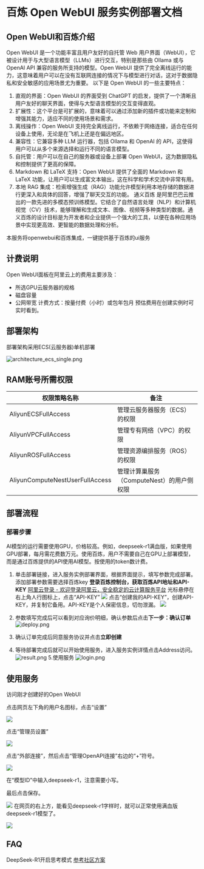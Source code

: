 # 百炼 Open WebUI 服务实例部署文档

## Open WebUI和百炼介绍

Open WebUI 是一个功能丰富且用户友好的自托管 Web 用户界面（WebUI），它被设计用于与大型语言模型（LLMs）进行交互，特别是那些由 Ollama 或与 OpenAI API 兼容的服务所支持的模型。Open WebUI 提供了完全离线运行的能力，这意味着用户可以在没有互联网连接的情况下与模型进行对话，这对于数据隐私和安全敏感的应用场景尤为重要。
以下是 Open WebUI 的一些主要特点：
1. 直观的界面：Open WebUI 的界面受到 ChatGPT 的启发，提供了一个清晰且用户友好的聊天界面，使得与大型语言模型的交互变得直观。
2. 扩展性：这个平台是可扩展的，意味着可以通过添加新的插件或功能来定制和增强其能力，适应不同的使用场景和需求。
3. 离线操作：Open WebUI 支持完全离线运行，不依赖于网络连接，适合在任何设备上使用，无论是在飞机上还是在偏远地区。
4. 兼容性：它兼容多种 LLM 运行器，包括 Ollama 和 OpenAI 的 API，这使得用户可以从多个来源选择和运行不同的语言模型。
5. 自托管：用户可以在自己的服务器或设备上部署 Open WebUI，这为数据隐私和控制提供了更高的保障。
6. Markdown 和 LaTeX 支持：Open WebUI 提供了全面的 Markdown 和 LaTeX 功能，让用户可以生成富文本输出，这在科学和学术交流中非常有用。
7. 本地 RAG 集成：检索增强生成（RAG）功能允许模型利用本地存储的数据进行更深入和具体的回答，增强了聊天交互的功能。
通义百炼 是阿里巴巴云推出的一款先进的多模态预训练模型。它结合了自然语言处理（NLP）和计算机视觉（CV）技术，能够理解和生成文本、图像、视频等多种类型的数据。通义百炼的设计目标是为开发者和企业提供一个强大的工具，以便在各种应用场景中实现更高效、更智能的数据处理和分析。

本服务将openwebui和百炼集成，一键提供基于百炼的ui服务

## 计费说明
Open WebUI面板在阿里云上的费用主要涉及：
* 所选GPU云服务器的规格
* 磁盘容量
* 公网带宽
计费方式：按量付费（小时）或包年包月
预估费用在创建实例时可实时看到。

## 部署架构

部署架构采用ECS(云服务器)单机部署

![architecture_ecs_single.png](architecture_ecs_single.png)

## RAM账号所需权限

| 权限策略名称                          | 备注                     |
|---------------------------------|------------------------|
| AliyunECSFullAccess             | 管理云服务器服务（ECS）的权限       |
| AliyunVPCFullAccess             | 管理专有网络（VPC）的权限         |
| AliyunROSFullAccess             | 管理资源编排服务（ROS）的权限       |
| AliyunComputeNestUserFullAccess | 管理计算巢服务（ComputeNest）的用户侧权限 |


## 部署流程

### 部署步骤

AI模型的运行需要使用GPU，价格较高。例如，deepseek-r1满血版，如果使用GPU部署，每月需花费数万元。使用百炼，用户不需要自己在GPU上部署模型，而是通过百炼提供的API使用AI模型。按使用的token数计费。



1. 单击部署链接，进入服务实例部署界面，根据界面提示，填写参数完成部署。添加部署参数需要选择百炼key
**登录百炼控制台，获取百炼API地址和API-KEY**
[阿里云登录 - 欢迎登录阿里云，安全稳定的云计算服务平台](https://bailian.console.aliyun.com/)
光标悬停在右上角人行图标上，点击“API-KEY”
![](bailian1.png)
点击“创建我的API-KEY”，创建API-KEY，并复制它备用。API-KEY是个人保密信息，切勿泄漏。
![](bailian2.png)

2. 参数填写完成后可以看到对应询价明细，确认参数后点击**下一步：确认订单**
![deploy.png](deploy.png)
3. 确认订单完成后同意服务协议并点击**立即创建**
4. 等待部署完成后就可以开始使用服务，进入服务实例详情点击Address访问。
![result.png](result.png)
5.使用服务
![login.png](login.png)

## 使用服务

访问刚才创建好的Open WebUI

点击网页左下角的用户名图标，点击“设置”

![](setting1.ping)

点击“管理员设置”

![](setting2.ping)

点击“外部连接”，然后点击“管理OpenAPI连接”右边的“+”符号。

![](setting3.png)

在“模型ID”中输入deepseek-r1，注意需要小写。

最后点击保存。

![](setting4.png)
在网页的右上方，能看见deepseek-r1字样时，就可以正常使用满血版deepseek-r1模型了。

![](setting5.png)


## FAQ

DeepSeek-R1开启思考模式 [参考社区方案](https://www.zhihu.com/question/10904918866/answer/99141193645)